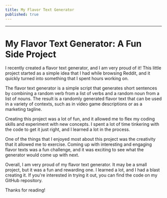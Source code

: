 ```yaml
---
title: My Flavor Text Generator
published: true
---
```

---
# My Flavor Text Generator: A Fun Side Project

I recently created a flavor text generator, and I am very proud of it! This little project started as a simple idea that I had while browsing Reddit, and it quickly turned into something that I spent hours working on.

The flavor text generator is a simple script that generates short sentences by combining a random verb from a list of verbs and a random noun from a list of nouns. The result is a randomly generated flavor text that can be used in a variety of contexts, such as in video game descriptions or as a marketing tagline.

Creating this project was a lot of fun, and it allowed me to flex my coding skills and experiment with new concepts. I spent a lot of time tinkering with the code to get it just right, and I learned a lot in the process.

One of the things that I enjoyed most about this project was the creativity that it allowed me to exercise. Coming up with interesting and engaging flavor texts was a fun challenge, and it was exciting to see what the generator would come up with next.

Overall, I am very proud of my flavor text generator. It may be a small project, but it was a fun and rewarding one. I learned a lot, and I had a blast creating it. If you're interested in trying it out, you can find the code on my GitHub repository.

Thanks for reading!

